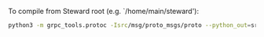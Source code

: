 To compile from Steward root (e.g. `/home/main/steward'):

```bash
python3 -m grpc_tools.protoc -Isrc/msg/proto_msgs/proto --python_out=src/msg/proto_msgs/python/ --pyi_out=src/msg/proto_msgs/python/ --grpc_python_out=src/msg/proto_msgs/python/ src/msg/proto_msgs/proto/**/*proto
```